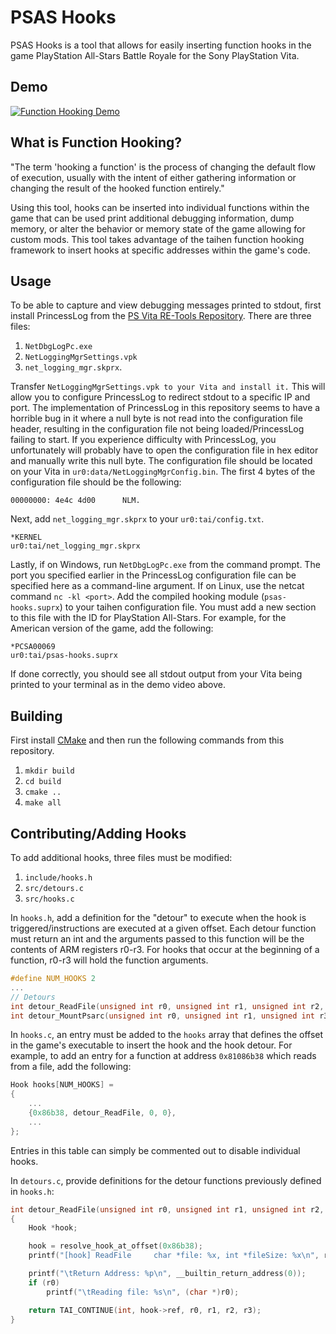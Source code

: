 # PSAS Hooks

PSAS Hooks is a tool that allows for easily inserting function hooks in the game PlayStation All-Stars Battle Royale for the Sony PlayStation Vita. 

## Demo
[![Function Hooking Demo](https://img.youtube.com/vi/75TMrhtZ7E4/0.jpg)](https://www.youtube.com/watch?v=75TMrhtZ7E4)

## What is Function Hooking?
"The term 'hooking a function' is the process of changing the default flow of execution,
usually with the intent of either gathering information or changing the result of the hooked function entirely."

Using this tool, hooks can be inserted into individual functions within the game that can be used print additional debugging information, dump memory, or alter the behavior or memory state of the game allowing for custom mods. This tool takes advantage of the taihen function hooking framework to insert hooks at specific addresses within the game's code.

## Usage
To be able to capture and view debugging messages printed to stdout, first install PrincessLog from the [PS Vita RE-Tools Repository](https://github.com/TeamFAPS/PSVita-RE-tools).
There are three files:

1. ```NetDbgLogPc.exe```
2. ```NetLoggingMgrSettings.vpk```
3. ```net_logging_mgr.skprx```.

Transfer ```NetLoggingMgrSettings.vpk to your Vita and install it.``` This will allow you to configure PrincessLog to redirect stdout to a specific IP and port. The implementation of PrincessLog in this repository seems to have a horrible bug in it where a null byte is not read into the configuration file header, resulting in the configuration file not being loaded/PrincessLog failing to start. If you experience difficulty with PrincessLog, you unfortunately will probably have to open the configuration file in hex editor and manually write this null byte. The configuration file should be located on your Vita in ```ur0:data/NetLoggingMgrConfig.bin```. The first 4 bytes of the configuration file should be the following:

```
00000000: 4e4c 4d00      NLM.
```

Next, add ```net_logging_mgr.skprx``` to your ```ur0:tai/config.txt```.

```
*KERNEL
ur0:tai/net_logging_mgr.skprx
```

Lastly, if on Windows, run ```NetDbgLogPc.exe``` from the command prompt. The port you specified earlier in the PrincessLog configuration file can be specified here as a command-line argument. If on Linux, use the netcat command ```nc -kl <port>```. Add the compiled hooking module (```psas-hooks.suprx```) to your taihen configuration file.
You must add a new section to this file with the ID for PlayStation All-Stars. For example, for the American version of the game, add the following:

```
*PCSA00069
ur0:tai/psas-hooks.suprx
```

If done correctly, you should see all stdout output from your Vita being printed to your terminal as in the demo video above.

## Building
First install [CMake](https://cmake.org/download/) and then run the following commands from this repository.

1. ```mkdir build```
2. ```cd build```
3. ```cmake ..```
4. ```make all```

## Contributing/Adding Hooks
To add additional hooks, three files must be modified:

1. ```include/hooks.h```
2. ```src/detours.c```
3. ```src/hooks.c```

In ```hooks.h```, add a definition for the "detour" to execute when the hook is triggered/instructions are executed at a given offset. Each detour function must return an int and the arguments passed to this function will be the contents of ARM registers r0-r3. For hooks that occur at the beginning of a function, r0-r3 will hold the function arguments.

```c
#define NUM_HOOKS 2
...
// Detours
int detour_ReadFile(unsigned int r0, unsigned int r1, unsigned int r2, unsigned int r3);
int detour_MountPsarc(unsigned int r0, unsigned int r1, unsigned int r3, unsigned int r3);
```

In ```hooks.c```, an entry must be added to the ```hooks``` array that defines
the offset in the game's executable to insert the hook and the hook detour. For example, to add an entry for a function at address ```0x81086b38```
which reads from a file, add the following:

```c
Hook hooks[NUM_HOOKS] = 
{
    ...
    {0x86b38, detour_ReadFile, 0, 0},
    ...
};
```

Entries in this table can simply be commented out to disable individual hooks.

In ```detours.c```, provide definitions for the detour functions previously defined in ```hooks.h```:

```c
int detour_ReadFile(unsigned int r0, unsigned int r1, unsigned int r2, unsigned int r3)
{
    Hook *hook;

    hook = resolve_hook_at_offset(0x86b38);
    printf("[hook] ReadFile     char *file: %x, int *fileSize: %x\n", r0, r1);

    printf("\tReturn Address: %p\n", __builtin_return_address(0));
    if (r0)
        printf("\tReading file: %s\n", (char *)r0);

    return TAI_CONTINUE(int, hook->ref, r0, r1, r2, r3);
}
```

